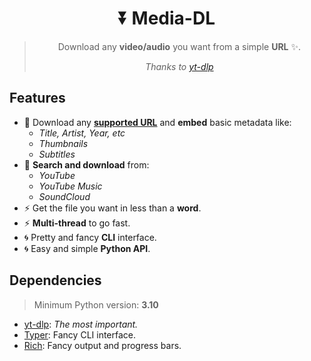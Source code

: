 <div align="center">

# ⏬ Media-DL
> Download any **video/audio** you want from a simple **URL** ✨.
> 
> *Thanks to [yt-dlp](https://github.com/yt-dlp/)*

</div>

## Features

- 🔎 Download any **[supported URL](https://github.com/yt-dlp/yt-dlp/blob/master/supportedsites.md)** and **embed** basic metadata like:
    - *Title, Artist, Year, etc*
    - *Thumbnails*
    - *Subtitles*
- 🔎 **Search and download** from:
    - *YouTube*
    - *YouTube Music*
    - *SoundCloud*
- ⚡️ Get the file you want in less than a **word**.
- ⚡️ **Multi-thread** to go fast.
- 🌀 Pretty and fancy **CLI** interface.
- 🌀 Easy and simple **Python API**.

## Dependencies

> Minimum Python version: **3.10**

- [yt-dlp](https://pypi.org/project/yt-dlp/): *The most important.*
- [Typer](https://pypi.org/project/typer/): Fancy CLI interface.
- [Rich](https://pypi.org/project/rich/): Fancy output and progress bars.
